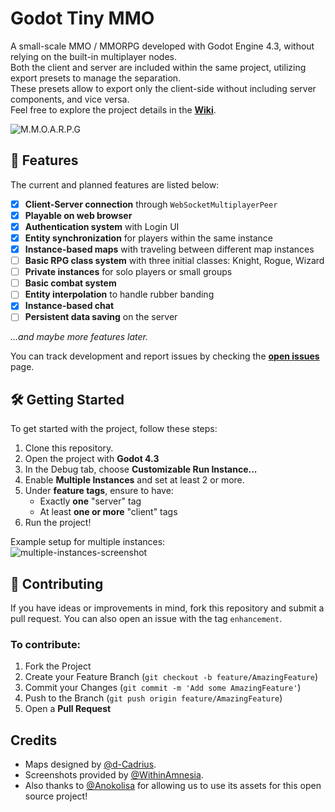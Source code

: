 # Godot Tiny MMO

A small-scale MMO / MMORPG developed with Godot Engine 4.3, without relying on the built-in multiplayer nodes.  
Both the client and server are included within the same project, utilizing export presets to manage the separation.  
These presets allow to export only the client-side without including server components, and vice versa.  
Feel free to explore the project details in the [**Wiki**](https://github.com/SlayHorizon/godot-tiny-mmo-demo/wiki).

![M.M.O.A.R.P.G](https://github.com/user-attachments/assets/8831d50b-7350-47b2-adbc-5d1cb3992301)

## 🚀 Features

The current and planned features are listed below:

- [X] **Client-Server connection** through `WebSocketMultiplayerPeer`
- [x] **Playable on web browser**
- [X] **Authentication system** with Login UI
- [X] **Entity synchronization** for players within the same instance
- [X] **Instance-based maps** with traveling between different map instances
- [ ] **Basic RPG class system** with three initial classes: Knight, Rogue, Wizard
- [ ] **Private instances** for solo players or small groups
- [ ] **Basic combat system**
- [ ] **Entity interpolation** to handle rubber banding
- [x] **Instance-based chat**
- [ ] **Persistent data saving** on the server

*...and maybe more features later.*

You can track development and report issues by checking the [**open issues**](https://github.com/SlayHorizon/godot-tiny-mmo-template/issues) page.

## 🛠️ Getting Started

To get started with the project, follow these steps:
1. Clone this repository.
2. Open the project with **Godot 4.3**
3. In the Debug tab, choose **Customizable Run Instance...**
4. Enable **Multiple Instances** and set at least 2 or more.
5. Under **feature tags**, ensure to have:
   - Exactly **one** "server" tag
   - At least **one or more** "client" tags
6. Run the project!

Example setup for multiple instances:  
![multiple-instances-screenshot](https://github.com/user-attachments/assets/5cf7cc61-e8e6-468d-b917-b505a59168cf)

## 🤝 Contributing

If you have ideas or improvements in mind, fork this repository and submit a pull request. You can also open an issue with the tag `enhancement`.

### To contribute:
1. Fork the Project
2. Create your Feature Branch (`git checkout -b feature/AmazingFeature`)
3. Commit your Changes (`git commit -m 'Add some AmazingFeature'`)
4. Push to the Branch (`git push origin feature/AmazingFeature`)
5. Open a **Pull Request**

## Credits
- Maps designed by [@d-Cadrius](https://github.com/d-Cadrius).
- Screenshots provided by [@WithinAmnesia](https://github.com/WithinAmnesia).  
- Also thanks to [@Anokolisa](https://anokolisa.itch.io/dungeon-crawler-pixel-art-asset-pack) for allowing us to use its assets for this open source project!
